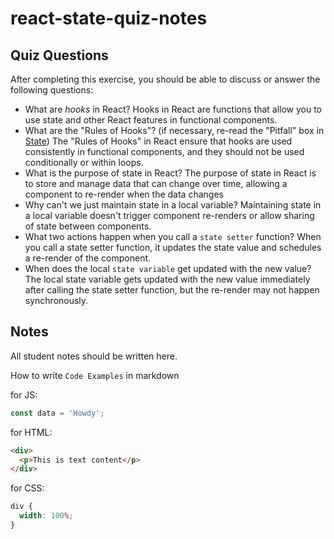# react-state-quiz-notes

## Quiz Questions

After completing this exercise, you should be able to discuss or answer the following questions:

- What are _hooks_ in React?
  Hooks in React are functions that allow you to use state and other React features in functional components.
- What are the "Rules of Hooks"? (if necessary, re-read the "Pitfall" box in [State](https://react.dev/learn/state-a-components-memory))
  The "Rules of Hooks" in React ensure that hooks are used consistently in functional components, and they should not be used conditionally or within loops.
- What is the purpose of state in React?
  The purpose of state in React is to store and manage data that can change over time, allowing a component to re-render when the data changes
- Why can't we just maintain state in a local variable?
  Maintaining state in a local variable doesn't trigger component re-renders or allow sharing of state between components.
- What two actions happen when you call a `state setter` function?
  When you call a state setter function, it updates the state value and schedules a re-render of the component.
- When does the local `state variable` get updated with the new value?
  The local state variable gets updated with the new value immediately after calling the state setter function, but the re-render may not happen synchronously.

## Notes

All student notes should be written here.

How to write `Code Examples` in markdown

for JS:

```javascript
const data = 'Howdy';
```

for HTML:

```html
<div>
  <p>This is text content</p>
</div>
```

for CSS:

```css
div {
  width: 100%;
}
```
